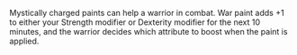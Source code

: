 Mystically charged paints can help a warrior in combat. War paint adds +1 to either your Strength modifier or Dexterity modifier for the next 10 minutes, and the warrior decides which attribute to boost when the paint is applied.